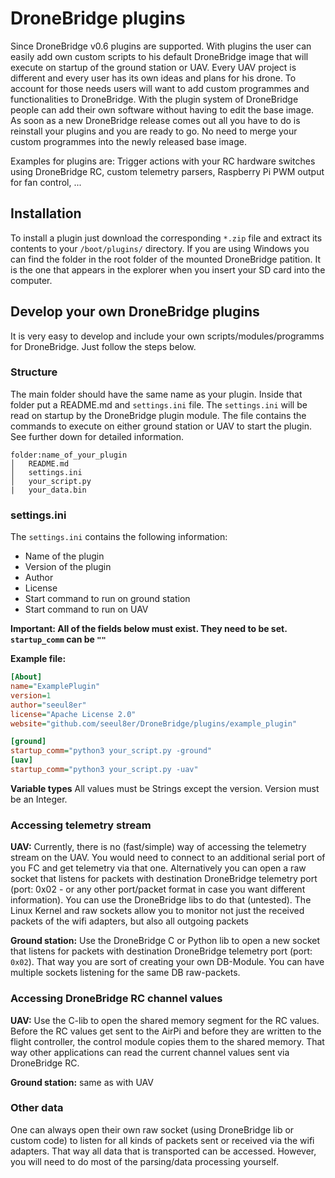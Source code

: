 # DroneBridge plugins
Since DroneBridge v0.6 plugins are supported. With plugins the user can easily add own custom scripts to his default DroneBridge image that will execute on startup of the ground station or UAV. Every UAV project is different and every user has its own ideas and plans for his drone. To account for those needs users will want to add custom programmes and functionalities to DroneBridge. With the plugin system of DroneBridge people can add their own software without having to edit the base image. As soon as a new DroneBridge release comes out all you have to do is reinstall your plugins and you are ready to go. No need to merge your custom programmes into the newly released base image.

Examples for plugins are: Trigger actions with your RC hardware switches using DroneBridge RC, custom telemetry parsers, Raspberry Pi PWM output for fan control, ...


## Installation
To install a plugin just download the corresponding ```*.zip``` file and extract its contents to your ```/boot/plugins/``` directory. If you are using Windows you can find the folder in the root folder of the mounted DroneBridge patition. It is the one that appears in the explorer when you insert your SD card into the computer.


## Develop your own DroneBridge plugins
It is very easy to develop and include your own scripts/modules/programms for DroneBridge. Just follow the steps below.

### Structure
The main folder should have the same name as your plugin. Inside that folder put a README.md and `settings.ini` file. The `settings.ini` will be read on startup by the DroneBridge plugin module. The file contains the commands to execute on either ground station or UAV to start the plugin. See further down for detailed information.

```
folder:name_of_your_plugin
│   README.md
│   settings.ini
│   your_script.py
|   your_data.bin
```

### settings.ini
The `settings.ini` contains the following information:

*   Name of the plugin
*   Version of the plugin
*   Author
*   License
*   Start command to run on ground station
*   Start command to run on UAV

**Important: All of the fields below must exist. They need to be set. ```startup_comm``` can be ```""```**

**Example file:**
```INI
[About]
name="ExamplePlugin"
version=1
author="seeul8er"
license="Apache License 2.0"
website="github.com/seeul8er/DroneBridge/plugins/example_plugin"

[ground]
startup_comm="python3 your_script.py -ground"
[uav]
startup_comm="python3 your_script.py -uav"
```

**Variable types**
All values must be Strings except the version. Version must be an Integer.

### Accessing telemetry stream
**UAV:** Currently, there is no (fast/simple) way of accessing the telemetry stream on the UAV. You would need to connect to an additional serial port of you FC and get telemetry via that one. Alternatively you can open a raw socket that listens for packets with destination DroneBridge telemetry port (port: 0x02 - or any other port/packet format in case you want different information). You can use the DroneBridge libs to do that (untested). The Linux Kernel and raw sockets allow you to monitor not just the received packets of the wifi adapters, but also all outgoing packets

**Ground station:** Use the DroneBridge C or Python lib to open a new socket that listens for packets with destination DroneBridge telemetry port (port: `0x02`). That way you are sort of creating your own DB-Module. You can have multiple sockets listening for the same DB raw-packets.

### Accessing DroneBridge RC channel values
**UAV:** Use the C-lib to open the shared memory segment for the RC values. Before the RC values get sent to the AirPi and before they are written to the flight controller, the control module copies them to the shared memory. That way other applications can read the current channel values sent via DroneBridge RC.

**Ground station:** same as with UAV

### Other data
One can always open their own raw socket (using DroneBridge lib or custom code) to listen for all kinds of packets sent or received via the wifi adapters. That way all data that is transported can be accessed. However, you will need to do most of the parsing/data processing yourself.
